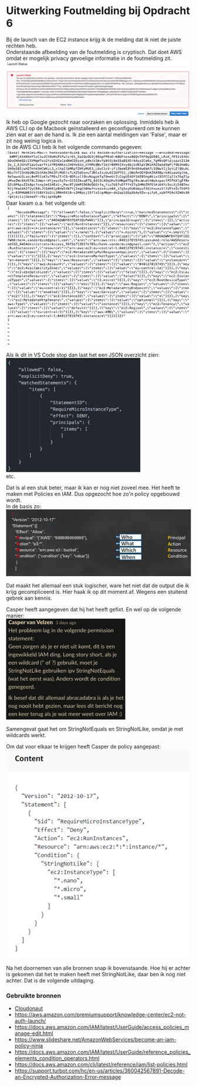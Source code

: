 # Uitwerking Foutmelding bij Opdracht 6
Bij de launch van de EC2 instance krijg ik de melding dat ik niet de juiste rechten heb.  
Onderstaande afbeelding van de foutmelding is cryptisch. Dat doet AWS omdat er mogelijk privacy gevoelige informatie in de foutmelding zit.  
![fout](../00_includes/fout.png)  
Ik heb op Google gezocht naar oorzaken en oplossing. Inmiddels heb ik AWS CLI op de Macbook geïnstalleerd en geconfigureerd om te kunnen zien wat er aan de hand is. Ik zie een aantal meldingen van 'False', maar er zit nog weinig logica in.   
In de AWS CLI heb ik het volgende commando gegeven:  
![AWSCLI](../00_includes/awscli-commando.png)  
Daar kwam o.a. het volgende uit:  
![AWSCLI](../00_includes/awscli-fout.png)  

Als ik dit in VS Code stop dan laat het een JSON overzicht zien:  
![JSON](../00_includes/AWS-06r.png)  
etc.  

Dat is al een stuk beter, maar ik kan er nog niet zoveel mee. Het heeft te maken met Policies en IAM. Dus opgezocht hoe zo'n policy opgebouwd wordt.  
In de basis zo:  
![Opbouw Policy in IAM](../00_includes/AWS-06p.png)  

Dat maakt het allemaal een stuk logischer, ware het niet dat de output die ik krijg gecompliceerd is. Hier haak ik op dit moment af. Wegens een stuitend gebrek aan kennis.  

Casper heeft aangegeven dat hij het heeft gefixt. En wel op de volgende manier:  
![Oplossing](../00_includes/AWS-06q.png)  

Samengevat gaat het om StringNotEquals en StringNotLike, omdat je met wildcards werkt.

Om dat voor elkaar te krijgen heeft Casper de policy aangepast:  
![Policy](../00_includes/policy.png)  

Na het doornemen van alle bronnen snap ik bovenstaande. Hoe hij er achter is gekomen dat het te maken heeft met StringNotLike, daar ben ik nog niet achter. Dat is de volgende uitdaging.

### Gebruikte bronnen
- [Cloudonaut](https://iam.cloudonaut.io/reference/ec2.html)  
- https://aws.amazon.com/premiumsupport/knowledge-center/ec2-not-auth-launch/  
- https://docs.aws.amazon.com/IAM/latest/UserGuide/access_policies_manage-edit.html  
- https://www.slideshare.net/AmazonWebServices/become-an-iam-policy-ninja  
- https://docs.aws.amazon.com/IAM/latest/UserGuide/reference_policies_elements_condition_operators.html  
- https://docs.aws.amazon.com/cli/latest/reference/iam/list-policies.html  
- https://support.turbot.com/hc/en-us/articles/360042567891-Decode-an-Encrypted-Authorization-Error-message  
